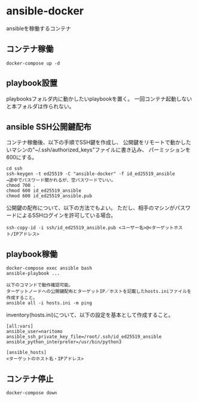 # ansible-docker

ansibleを稼働するコンテナ

## コンテナ稼働

```
docker-compose up -d
```

## playbook設置

playbooksフォルダ内に動かしたいplaybookを置く。
一回コンテナ起動しないと本フォルダは作られない。

## ansible SSH公開鍵配布

コンテナ稼働後、以下の手順でSSH鍵を作成し、
公開鍵をリモートで動かしたいマシンの"~/.ssh/authorized_keys"ファイルに書き込み、
パーミッションを600にする。

```
cd ssh
ssh-keygen -t ed25519 -C "ansible-docker" -f id_ed25519_ansible
→途中でパスワード聞かれるが、空パスワードでいい。
chmod 700 .
chmod 600 id_ed25519_ansible
chmod 600 id_ed25519_ansible.pub
```

公開鍵の配布について、以下の方法でもよい。
ただし、相手のマシンがパスワードによるSSHログインを許可している場合。

```
ssh-copy-id -i ssh/id_ed25519_ansible.pub <ユーザー名>@<ターゲットホスト/IPアドレス>
```

## playbook稼働

```
docker-compose exec ansible bash
ansible-playbook ...

以下のコマンドで動作確認可能。
ターゲットノードへの公開鍵配布とターゲットIP／ホストを記載したhosts.iniファイルを作成すること。
ansible all -i hosts.ini -m ping
```

inventory(hosts.ini)について、以下の設定を基本として作成すること。

```
[all:vars]
ansible_user=naritomo
ansible_ssh_private_key_file=/root/.ssh/id_ed25519_ansible
ansible_python_interpreter=/usr/bin/python3

[ansible_hosts]
<ターゲットのホスト名・IPアドレス>
```

## コンテナ停止

```
docker-compose down
```
